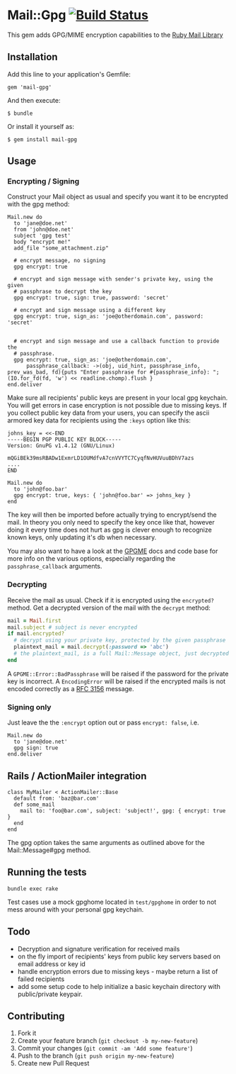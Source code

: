 # Mail::Gpg [![Build Status](https://travis-ci.org/jkraemer/mail-gpg.png?branch=master)](https://travis-ci.org/jkraemer/mail-gpg)

This gem adds GPG/MIME encryption capabilities to the [Ruby Mail
Library](https://github.com/mikel/mail)

## Installation

Add this line to your application's Gemfile:

    gem 'mail-gpg'

And then execute:

    $ bundle

Or install it yourself as:

    $ gem install mail-gpg


## Usage

### Encrypting / Signing
Construct your Mail object as usual and specify you want it to be encrypted
with the gpg method:

    Mail.new do
      to 'jane@doe.net'
      from 'john@doe.net'
      subject 'gpg test'
      body "encrypt me!"
      add_file "some_attachment.zip"

      # encrypt message, no signing
      gpg encrypt: true

      # encrypt and sign message with sender's private key, using the given
      # passphrase to decrypt the key
      gpg encrypt: true, sign: true, password: 'secret'

      # encrypt and sign message using a different key
      gpg encrypt: true, sign_as: 'joe@otherdomain.com', password: 'secret'


      # encrypt and sign message and use a callback function to provide the
      # passphrase.
      gpg encrypt: true, sign_as: 'joe@otherdomain.com',
          passphrase_callback: ->(obj, uid_hint, passphrase_info, prev_was_bad, fd){puts "Enter passphrase for #{passphrase_info}: "; (IO.for_fd(fd, 'w') << readline.chomp).flush }
    end.deliver


Make sure all recipients' public keys are present in your local gpg keychain.
You will get errors in case encryption is not possible due to missing keys.
If you collect public key data from your users, you can specify the ascii
armored key data for recipients using the `:keys` option like this:

    johns_key = <<-END
    -----BEGIN PGP PUBLIC KEY BLOCK-----
    Version: GnuPG v1.4.12 (GNU/Linux)

    mQGiBEk39msRBADw1ExmrLD1OUMdfvA7cnVVYTC7CyqfNvHUVuuBDhV7azs
    ....
    END

    Mail.new do
      to 'john@foo.bar'
      gpg encrypt: true, keys: { 'john@foo.bar' => johns_key }
    end

The key will then be imported before actually trying to encrypt/send the mail.
In theory you only need to specify the key once like that, however doing it
every time does not hurt as gpg is clever enough to recognize known keys, only
updating it's db when necessary.

You may also want to have a look at the [GPGME](https://github.com/ueno/ruby-gpgme) docs and code base for more info on the various options, especially regarding the `passphrase_callback` arguments.


### Decrypting

Receive the mail as usual. Check if it is encrypted using the `encrypted?` method. Get a decrypted version of the mail with the `decrypt` method:

```ruby
mail = Mail.first
mail.subject # subject is never encrypted
if mail.encrypted?
  # decrypt using your private key, protected by the given passphrase
  plaintext_mail = mail.decrypt(:password => 'abc')
  # the plaintext_mail, is a full Mail::Message object, just decrypted
end
```

A `GPGME::Error::BadPassphrase` will be raised if the password for the private key is incorrect.
A `EncodingError` will be raised if the encrypted mails is not encoded correctly as a [RFC 3156](http://www.ietf.org/rfc/rfc3156.txt) message.


### Signing only

Just leave the the `:encrypt` option out or pass `encrypt: false`, i.e.


    Mail.new do
      to 'jane@doe.net'
      gpg sign: true
    end.deliver 



## Rails / ActionMailer integration

    class MyMailer < ActionMailer::Base
      default from: 'baz@bar.com'
      def some_mail
        mail to: 'foo@bar.com', subject: 'subject!', gpg: { encrypt: true }
      end
    end

The gpg option takes the same arguments as outlined above for the
Mail::Message#gpg method.

## Running the tests

    bundle exec rake

Test cases use a mock gpghome located in `test/gpghome` in order to not mess
around with your personal gpg keychain.


## Todo

* Decryption and signature verification for received mails
* on the fly import of recipients' keys from public key servers based on email address or key id
* handle encryption errors due to missing keys - maybe return a list of failed
  recipients
* add some setup code to help initialize a basic keychain directory with
  public/private keypair.


## Contributing

1. Fork it
2. Create your feature branch (`git checkout -b my-new-feature`)
3. Commit your changes (`git commit -am 'Add some feature'`)
4. Push to the branch (`git push origin my-new-feature`)
5. Create new Pull Request


